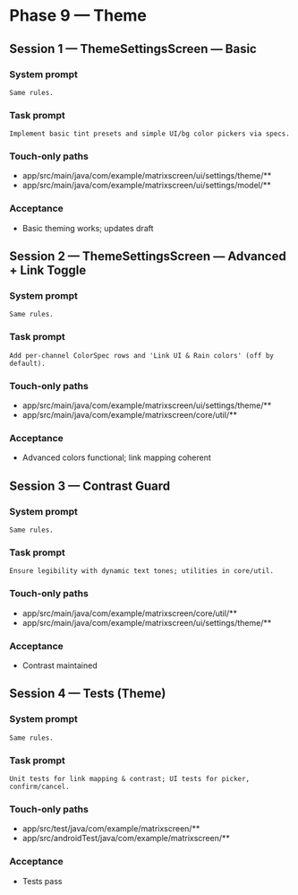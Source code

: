 # Phase 9 — Theme

## Session 1 — ThemeSettingsScreen — Basic

### System prompt

```
Same rules.
```

### Task prompt

```
Implement basic tint presets and simple UI/bg color pickers via specs.
```

### Touch-only paths

- app/src/main/java/com/example/matrixscreen/ui/settings/theme/**
- app/src/main/java/com/example/matrixscreen/ui/settings/model/**

### Acceptance

- Basic theming works; updates draft

## Session 2 — ThemeSettingsScreen — Advanced + Link Toggle

### System prompt

```
Same rules.
```

### Task prompt

```
Add per-channel ColorSpec rows and 'Link UI & Rain colors' (off by default).
```

### Touch-only paths

- app/src/main/java/com/example/matrixscreen/ui/settings/theme/**
- app/src/main/java/com/example/matrixscreen/core/util/**

### Acceptance

- Advanced colors functional; link mapping coherent

## Session 3 — Contrast Guard

### System prompt

```
Same rules.
```

### Task prompt

```
Ensure legibility with dynamic text tones; utilities in core/util.
```

### Touch-only paths

- app/src/main/java/com/example/matrixscreen/core/util/**
- app/src/main/java/com/example/matrixscreen/ui/settings/theme/**

### Acceptance

- Contrast maintained

## Session 4 — Tests (Theme)

### System prompt

```
Same rules.
```

### Task prompt

```
Unit tests for link mapping & contrast; UI tests for picker, confirm/cancel.
```

### Touch-only paths

- app/src/test/java/com/example/matrixscreen/**
- app/src/androidTest/java/com/example/matrixscreen/**

### Acceptance

- Tests pass
